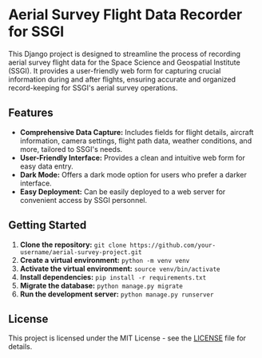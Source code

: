 ﻿# Aerial Survey Flight Data Recorder for SSGI

This Django project is designed to streamline the process of recording aerial survey flight data for the Space Science and Geospatial Institute (SSGI). It provides a user-friendly web form for capturing crucial information during and after flights, ensuring accurate and organized record-keeping for SSGI's aerial survey operations.

## Features

* **Comprehensive Data Capture:** Includes fields for flight details, aircraft information, camera settings, flight path data, weather conditions, and more, tailored to SSGI's needs.
* **User-Friendly Interface:** Provides a clean and intuitive web form for easy data entry.
* **Dark Mode:** Offers a dark mode option for users who prefer a darker interface.
* **Easy Deployment:** Can be easily deployed to a web server for convenient access by SSGI personnel.

## Getting Started

1. **Clone the repository:** `git clone https://github.com/your-username/aerial-survey-project.git`
2. **Create a virtual environment:** `python -m venv venv`
3. **Activate the virtual environment:** `source venv/bin/activate`
4. **Install dependencies:** `pip install -r requirements.txt`
5. **Migrate the database:** `python manage.py migrate`
6. **Run the development server:** `python manage.py runserver`

## License

This project is licensed under the MIT License - see the [LICENSE](LICENSE) file for details.
